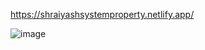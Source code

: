 https://shraiyashsystemproperty.netlify.app/

![image](https://user-images.githubusercontent.com/31364768/118359697-51678400-b5a2-11eb-9bd9-87c612989446.png)
